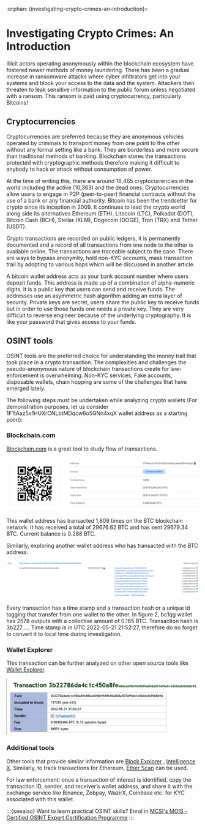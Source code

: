 :orphan:
(investigating-crypto-crimes-an-introduction)=

# Investigating Crypto Crimes: An Introduction

Illicit actors operating anonymously within the blockchain ecosystem have fostered newer methods of money laundering. There has been a gradual increase in ransomware attacks where cyber infiltrators get into your systems and block your access to the data and the system. Attackers then threaten to leak sensitive information to the public forum unless negotiated with a ransom. This ransom is paid using cryptocurrency, particularly Bitcoins!

## Cryptocurrencies

Cryptocurrencies are preferred because they are anonymous vehicles operated by criminals to transport money from one point to the other without any formal setting like a bank. They are borderless and more secure than traditional methods of banking. Blockchain stores the transactions protected with cryptographic methods therefore making it difficult to anybody to hack or attack without consumption of power.

At the time of writing this, there are around 18,465 cryptocurrencies in the world including the active (10,363) and the dead ones. Cryptocurrencies allow users to engage in P2P (peer-to-peer) financial contracts without the use of a bank or any financial authority. Bitcoin has been the trendsetter for crypto since its inception in 2009. It continues to lead the crypto world along side its alternatives Ethereum (ETH), Litecoin (LTC), Polkadot (DOT), Bitcoin Cash (BCH), Stellar (XLM), Dogecoin (DOGE), Tron (TRX) and Tether (USDT).

Crypto transactions are recorded on public ledgers, it is permanently documented and a record of all transactions from one node to the other is available online. The transactions are traceable subject to the case. There are ways to bypass anonymity, hold non-KYC accounts, mask transaction trail by adopting to various hops which will be discussed in another article.

A bitcoin wallet address acts as your bank account number where users deposit funds. This address is made up of a combination of alpha-numeric digits. It is a public key that users can send and receive funds. The addresses use an asymmetric hash algorithm adding an extra layer of security. Private keys are secret, users share the public key to receive funds but in order to use those funds one needs a private key. They are very difficult to reverse engineer because of the underlying cryptography. It is like your password that gives access to your funds.

## OSINT tools

OSINT tools are the preferred choice for understanding the money trail that took place in a crypto transaction. The complexities and challenges the pseudo-anonymous nature of blockchain transactions create for law-enforcement is overwhelming. Non-KYC services, Fake accounts, disposable wallets, chain hopping are some of the challenges that have emerged lately.

The following steps must be undertaken while analyzing crypto wallets (For demonstration purposes, let us consider 1F1tAaz5x1HUXrCNLbtMDqcw6o5GNn4xqX wallet address as a starting point):

### Blockchain.com

[Blockchain.com](https://www.blockchain.com/btc/address/1F1tAaz5x1HUXrCNLbtMDqcw6o5GNn4xqX) is a great tool to study flow of transactions.

![investigating crypto crimes](images/image1.png)

This wallet address has transacted 1,809 times on the BTC blockchain network. It has received a total of 29676.62 BTC and has sent 29679.34 BTC. Current balance is 0.288 BTC.

Similarly, exploring another wallet address who has transacted with the BTC address.

![investigating crypto crimes](images/image2.png)

Every transaction has a time stamp and a transaction hash or a unique id tagging that transfer from one wallet to the other. In figure 2, bc1qg wallet has 2578 outputs with a collective amount of 0.185 BTC. Transaction hash is 3b227..... Time stamp is in UTC 2022-05-21 21:52:27, therefore do no forget to convert it to local time during investigation.

### Wallet Explorer

This transaction can be further analyzed on other open source tools like [Wallet Explorer](https://www.walletexplorer.com/txid/3b22786da4c1c450a8fe486ce0f8b9549bf0a808a507ef9eb1e5bb6db5568b9d).

![investigating crypto crimes](images/image3.png)

### Additional tools

Other tools that provide similar information are [Block Explorer](https://blockexplorer.com/) , [Intelligence X](https://intelx.io/). Similarly, to track transactions for Ethereum, [Ether Scan](https://etherscan.io/) can be used.

For law enforcement: once a transaction of interest is identified, copy the transaction ID, sender, and receiver’s wallet address, and share it with the exchange service like Binance, Zebpay, WazirX, Coinbase etc. for KYC associated with this wallet.

:::{seealso}
Want to learn practical OSINT skills? Enrol in [MCSI's MOIS - Certified OSINT Expert Certification Programme](https://www.mosse-institute.com/certifications/mois-certified-osint-expert.html)
:::
